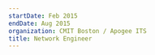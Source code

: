 ```yaml
---
startDate: Feb 2015
endDate: Aug 2015
organization: CMIT Boston / Apogee ITS
title: Network Engineer
---
```


[//]: # '**TL;DR**: I did a lot of field engineering: on-boarding new customers, executing gap analyses, and running infrastructure refresh projects.'
[//]: # '### Responsibilities:'
[//]: # "- Performed 'intake' projects to on-board new clients through extensive network discovery exercises in order to quickly & gracefully provide ongoing sysadmin support, oftentimes during red-alert crises."
[//]: # "- Performed 'gap analysis' projects for clients to identify business technology needs, and prepares project initiatives to overhaul network infrastructure to specification."
[//]: # '- Configured, deployed, and managed Cisco Catalyst equipment, VMWare ESXi/vCenter (5.5-6.0) infrastructure, and SonicWALL NSA firewalls (VLAN segregation, SSLVPN, security services, L2TP VPN). Also configured, deployd, and managed AppAssure Disaster Recovery solutions.'
[//]: # '- Performed RF spectrum analysis site surveys to assess wireless needs & integrate Cisco Aironet CAPWAP/LWAPP networks.'
[//]: # '- Volunteered for 24/7/365 after-hours NOC position to resolve critical off-hour & weekend infrastructure alerts.'
[//]: # '- Ran recurring meetings for select clients to strategize IT goals, analyze & assess business technological processes, and scope project initiatives.'
